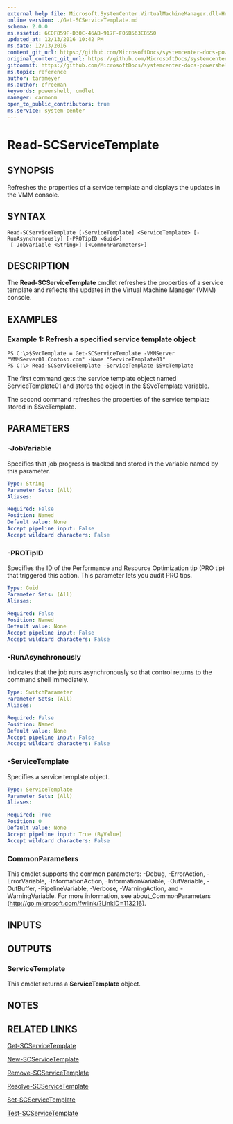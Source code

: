 ```yaml
---
external help file: Microsoft.SystemCenter.VirtualMachineManager.dll-Help.xml
online version: ./Get-SCServiceTemplate.md
schema: 2.0.0
ms.assetid: 6CDF859F-D30C-46AB-917F-F05B563E8550
updated_at: 12/13/2016 10:42 PM
ms.date: 12/13/2016
content_git_url: https://github.com/MicrosoftDocs/systemcenter-docs-powershell/blob/master/systemcenter-cmdlets/VirtualMachineManager/v1/Read-SCServiceTemplate.md
original_content_git_url: https://github.com/MicrosoftDocs/systemcenter-docs-powershell/blob/master/systemcenter-cmdlets/VirtualMachineManager/v1/Read-SCServiceTemplate.md
gitcommit: https://github.com/MicrosoftDocs/systemcenter-docs-powershell/blob/ea9507ac2178040476af5407227db8cb97701ea9/systemcenter-cmdlets/VirtualMachineManager/v1/Read-SCServiceTemplate.md
ms.topic: reference
author: tarameyer
ms.author: cfreeman
keywords: powershell, cmdlet
manager: carmonm
open_to_public_contributors: true
ms.service: system-center
---
```


# Read-SCServiceTemplate

## SYNOPSIS
Refreshes the properties of a service template and displays the updates in the VMM console.

## SYNTAX

```
Read-SCServiceTemplate [-ServiceTemplate] <ServiceTemplate> [-RunAsynchronously] [-PROTipID <Guid>]
 [-JobVariable <String>] [<CommonParameters>]
```

## DESCRIPTION
The **Read-SCServiceTemplate** cmdlet refreshes the properties of a service template and reflects the updates in the Virtual Machine Manager (VMM) console.

## EXAMPLES

### Example 1: Refresh a specified service template object
```
PS C:\>$SvcTemplate = Get-SCServiceTemplate -VMMServer "VMMServer01.Contoso.com" -Name "ServiceTemplate01"
PS C:\> Read-SCServiceTemplate -ServiceTemplate $SvcTemplate
```

The first command gets the service template object named ServiceTemplate01 and stores the object in the $SvcTemplate variable.

The second command refreshes the properties of the service template stored in $SvcTemplate.

## PARAMETERS

### -JobVariable
Specifies that job progress is tracked and stored in the variable named by this parameter.

```yaml
Type: String
Parameter Sets: (All)
Aliases: 

Required: False
Position: Named
Default value: None
Accept pipeline input: False
Accept wildcard characters: False
```

### -PROTipID
Specifies the ID of the Performance and Resource Optimization tip (PRO tip) that triggered this action.
This parameter lets you audit PRO tips.

```yaml
Type: Guid
Parameter Sets: (All)
Aliases: 

Required: False
Position: Named
Default value: None
Accept pipeline input: False
Accept wildcard characters: False
```

### -RunAsynchronously
Indicates that the job runs asynchronously so that control returns to the command shell immediately.

```yaml
Type: SwitchParameter
Parameter Sets: (All)
Aliases: 

Required: False
Position: Named
Default value: None
Accept pipeline input: False
Accept wildcard characters: False
```

### -ServiceTemplate
Specifies a service template object.

```yaml
Type: ServiceTemplate
Parameter Sets: (All)
Aliases: 

Required: True
Position: 0
Default value: None
Accept pipeline input: True (ByValue)
Accept wildcard characters: False
```

### CommonParameters
This cmdlet supports the common parameters: -Debug, -ErrorAction, -ErrorVariable, -InformationAction, -InformationVariable, -OutVariable, -OutBuffer, -PipelineVariable, -Verbose, -WarningAction, and -WarningVariable. For more information, see about_CommonParameters (http://go.microsoft.com/fwlink/?LinkID=113216).

## INPUTS

## OUTPUTS

### ServiceTemplate
This cmdlet returns a **ServiceTemplate** object.

## NOTES

## RELATED LINKS

[Get-SCServiceTemplate](xref:VirtualMachineManager/v1/Get-SCServiceTemplate.md)

[New-SCServiceTemplate](xref:VirtualMachineManager/v1/New-SCServiceTemplate.md)

[Remove-SCServiceTemplate](xref:VirtualMachineManager/v1/Remove-SCServiceTemplate.md)

[Resolve-SCServiceTemplate](xref:VirtualMachineManager/v1/Resolve-SCServiceTemplate.md)

[Set-SCServiceTemplate](xref:VirtualMachineManager/v1/Set-SCServiceTemplate.md)

[Test-SCServiceTemplate](xref:VirtualMachineManager/v1/Test-SCServiceTemplate.md)

